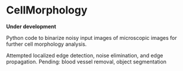 # CellMorphology
**Under development**

Python code to binarize noisy input images of microscopic images for further cell morphology analysis.

Attempted localized edge detection, noise elimination, and edge propagation. Pending: blood vessel removal, object segmentation
